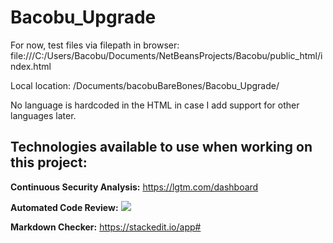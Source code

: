 # Bacobu_Upgrade

For now, test files via filepath in browser:
file:///C:/Users/Bacobu/Documents/NetBeansProjects/Bacobu/public_html/index.html

Local location: /Documents/bacobuBareBones/Bacobu_Upgrade/

No language is hardcoded in the HTML in case I add support for other languages later.

## Technologies available to use when working on this project:

**Continuous Security Analysis:** https://lgtm.com/dashboard

**Automated Code Review:** <a href="https://codeclimate.com/github/Bacobu/Bacobu_Upgrade/maintainability"><img src="https://api.codeclimate.com/v1/badges/dfa56c67affc98bdac71/maintainability" /></a>

**Markdown Checker:** https://stackedit.io/app#
